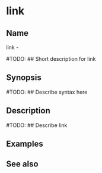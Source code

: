 

# link


## Name
link - 

#TODO: ## Short description for link

## Synopsis
#TODO: ## Describe syntax here

## Description
#TODO: ## Describe link

## Examples

## See also

